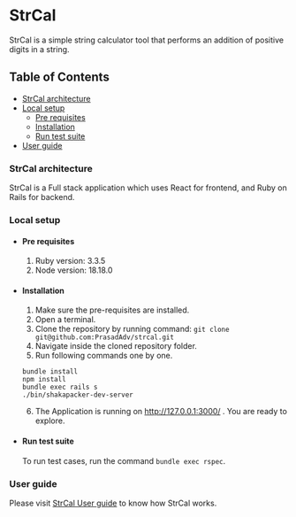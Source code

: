 # StrCal

StrCal is a simple string calculator tool that performs an addition of positive digits in a string.

## Table of Contents

- [StrCal architecture](#strcal-architecture)
- [Local setup](#local-setup)
  - [Pre requisites](#pre-requisites)
  - [Installation](#installation)
  - [Run test suite](#run-test-suite)
- [User guide](#user-guide)

### <a id="strcal-architecture">StrCal architecture</a>

StrCal is a Full stack application which uses React for frontend, and Ruby on Rails for backend.

### <a id="local-setup">Local setup</a>

- #### <a id="pre-requisites">Pre requisites</a>

  1. Ruby version: 3.3.5
  2. Node version: 18.18.0

- #### <a id="installation">Installation</a>

  1. Make sure the pre-requisites are installed.
  2. Open a terminal.
  3. Clone the repository by running command:
     `git clone git@github.com:PrasadAdv/strcal.git`
  4. Navigate inside the cloned repository folder.
  5. Run following commands one by one.

  ```
  bundle install
  npm install
  bundle exec rails s
  ./bin/shakapacker-dev-server
  ```

  6. The Application is running on http://127.0.0.1:3000/ . You are ready to explore.

- #### <a id="run-test-suite">Run test suite</a>
  To run test cases, run the command `bundle exec rspec`.

### <a id="user-guide">User guide</a>

Please visit [StrCal User guide](././doc/user_guide.md) to know how StrCal works.
